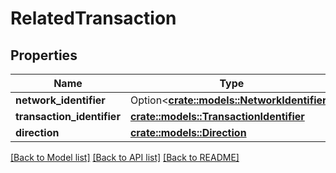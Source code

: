 # RelatedTransaction

## Properties

Name | Type | Description | Notes
------------ | ------------- | ------------- | -------------
**network_identifier** | Option<[**crate::models::NetworkIdentifier**](NetworkIdentifier.md)> |  | [optional]
**transaction_identifier** | [**crate::models::TransactionIdentifier**](TransactionIdentifier.md) |  | 
**direction** | [**crate::models::Direction**](Direction.md) |  | 

[[Back to Model list]](../README.md#documentation-for-models) [[Back to API list]](../README.md#documentation-for-api-endpoints) [[Back to README]](../README.md)


